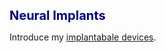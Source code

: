 <span style="color: navy; font-size: 20px; font-weight: bold;"> Neural Implants <br>

Introduce my [implantabale devices](https://jhlee9708.github.io/research/).
